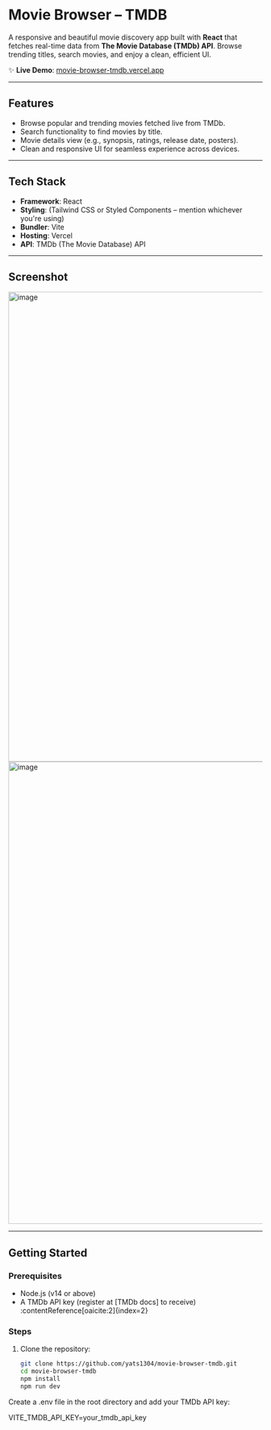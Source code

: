 #  Movie Browser – TMDB

A responsive and beautiful movie discovery app built with **React** that fetches real-time data from **The Movie Database (TMDb) API**. Browse trending titles, search movies, and enjoy a clean, efficient UI.

✨ **Live Demo**: [movie-browser-tmdb.vercel.app](https://movie-browser-tmdb.vercel.app)

---

##  Features

- Browse popular and trending movies fetched live from TMDb.
- Search functionality to find movies by title.
- Movie details view (e.g., synopsis, ratings, release date, posters).
- Clean and responsive UI for seamless experience across devices.

---

##  Tech Stack

- **Framework**: React  
- **Styling**: (Tailwind CSS or Styled Components – mention whichever you're using)  
- **Bundler**: Vite  
- **Hosting**: Vercel  
- **API**: TMDb (The Movie Database) API

---

##  Screenshot

<img width="1902" height="931" alt="image" src="https://github.com/user-attachments/assets/8830990c-b033-4d5f-bbbe-3321b3ef4f2c" />
<img width="1904" height="916" alt="image" src="https://github.com/user-attachments/assets/5db47483-f92c-4721-a0ef-d39b7fd7d4d3" />



---

##  Getting Started

### Prerequisites

- Node.js (v14 or above)  
- A TMDb API key (register at [TMDb docs] to receive) :contentReference[oaicite:2]{index=2}

### Steps

1. Clone the repository:
   ```bash
   git clone https://github.com/yats1304/movie-browser-tmdb.git
   cd movie-browser-tmdb
   npm install
   npm run dev

Create a .env file in the root directory and add your TMDb API key:

VITE_TMDB_API_KEY=your_tmdb_api_key

